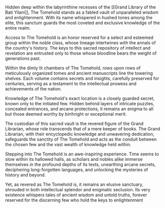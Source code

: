 Hidden deep within the labyrinthine recesses of the [[Grand Library of the Bati Yilani]], The Tomehold stands as a fabled vault of unparalleled wisdom and enlightenment. With its name whispered in hushed tones among the elite, this sanctum guards the most coveted and exclusive knowledge of the entire realm.

Access to The Tomehold is an honor reserved for a select and esteemed group within the noble class, whose lineage intertwines with the annals of the country's history. The keys to this sacred repository of intellect and revelation are entrusted only to those whose bloodline bears the weight of generations past.

Within the dimly lit chambers of The Tomehold, rows upon rows of meticulously organized tomes and ancient manuscripts line the towering shelves. Each volume contains secrets and insights, carefully preserved for centuries, serving as a testament to the intellectual prowess and achievements of the nation.

Knowledge of The Tomehold's exact location is a closely guarded secret, known only to the initiated few. Hidden behind layers of intricate puzzles, concealed entrances, and arcane protections, it remains an enigma to all but those deemed worthy by birthright or exceptional merit.

The custodian of this sacred vault is the revered figure of the Grand Librarian, whose role transcends that of a mere keeper of books. The Grand Librarian, with their encyclopedic knowledge and unwavering dedication, safeguards the sanctity of The Tomehold and acts as the conduit between the chosen few and the vast wealth of knowledge held within.

Stepping into The Tomehold is an awe-inspiring experience. Time seems to slow within its hallowed halls, as scholars and nobles alike immerse themselves in the profound depths of its texts, unearthing arcane secrets, deciphering long-forgotten languages, and unlocking the mysteries of history and beyond.

Yet, as revered as The Tomehold is, it remains an elusive sanctuary, shrouded in both intellectual splendor and enigmatic seclusion. Its very existence whispers tales of ancient wisdom and untold truths, forever reserved for the discerning few who hold the keys to enlightenment